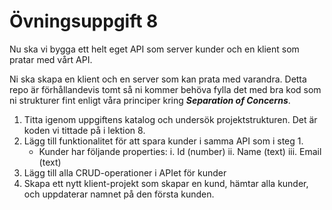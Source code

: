 # Övningsuppgift 8

Nu ska vi bygga ett helt eget API som server kunder och en klient som pratar med vårt API.

Ni ska skapa en klient och en server som kan prata med varandra. Detta repo är förhållandevis tomt så ni kommer behöva fylla det med bra kod som ni strukturer fint enligt våra principer kring ***Separation of Concerns***.

1. Titta igenom uppgiftens katalog och undersök projektstrukturen. Det är koden vi tittade på i lektion 8.
2. Lägg till funktionalitet för att spara kunder i samma API som i steg 1.
    - Kunder har följande properties:
        i. Id (number)
        ii. Name (text)
        iii. Email (text)
3. Lägg till alla CRUD-operationer i APIet för kunder
4. Skapa ett nytt klient-projekt som skapar en kund, hämtar alla kunder, och uppdaterar namnet på
den första kunden.